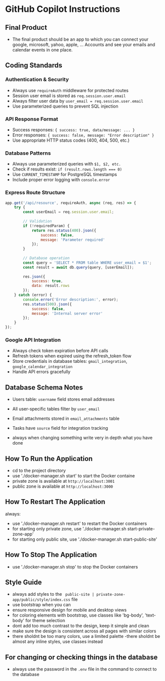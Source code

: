 # GitHub Copilot Instructions

## Final Product
- The final product should be an app to which you can connect your google, microsoft, yahoo, apple, ... Accounts and see your emails and calendar events in one place.


## Coding Standards

### Authentication & Security
- Always use `requireAuth` middleware for protected routes
- Session user email is stored as `req.session.user.email`
- Always filter user data by `user_email = req.session.user.email`
- Use parameterized queries to prevent SQL injection

### API Response Format
- Success responses: `{ success: true, data/message: ... }`
- Error responses: `{ success: false, message: "Error description" }`
- Use appropriate HTTP status codes (400, 404, 500, etc.)

### Database Patterns
- Always use parameterized queries with `$1, $2, etc.`
- Check if results exist: `if (result.rows.length === 0)`
- Use `CURRENT_TIMESTAMP` for PostgreSQL timestamps
- Include proper error logging with `console.error`

### Express Route Structure
```javascript
app.get('/api/resource', requireAuth, async (req, res) => {
    try {
        const userEmail = req.session.user.email;
        
        // Validation
        if (!requiredParam) {
            return res.status(400).json({
                success: false,
                message: 'Parameter required'
            });
        }
        
        // Database operation
        const query = 'SELECT * FROM table WHERE user_email = $1';
        const result = await db.query(query, [userEmail]);
        
        res.json({
            success: true,
            data: result.rows
        });
    } catch (error) {
        console.error('Error description:', error);
        res.status(500).json({
            success: false,
            message: 'Internal server error'
        });
    }
});
```

### Google API Integration
- Always check token expiration before API calls
- Refresh tokens when expired using the refresh_token flow
- Store credentials in database tables: `gmail_integration`, `google_calendar_integration`
- Handle API errors gracefully

## Database Schema Notes
- Users table: `username` field stores email addresses
- All user-specific tables filter by `user_email`
- Email attachments stored in `email_attachments` table
- Tasks have `source` field for integration tracking


- always when changing something write very in depth what you have done

## How To Run the Application
- cd to the project directory
- use './docker-manager.sh start' to start the Docker containe
- private zone is available at `http://localhost:3001`
- public zone is available at `http://localhost:3000`

## How To Restart The Application
always:
- use './docker-manager.sh restart' to restart the Docker containers
- for starting only private zone, use './docker-manager.sh start-private-zone-app'
- for starting only public site, use './docker-manager.sh start-public-site'


## How To Stop The Application
- use './docker-manager.sh stop' to stop the Docker containers



## Style Guide
- always add styles to the ` public-site | private-zone-app/public/style/index.css` file
- use bootstrap when you can
- ensure responsive design for mobile and desktop views
- for coloring elements with bootstrap, use classes like 'bg-body', 'text-body' for theme selection
- dont add too much contrast to the design, keep it simple and clean
- make sure the design is consistent across all pages with similar colors
- there sholdnt be too many colors, use a limited palette
-there sholdnt be almost any inline styles, use classes instead



## For changing or checking things in the database
- always use the password in the `.env` file in the command to connect to the database

